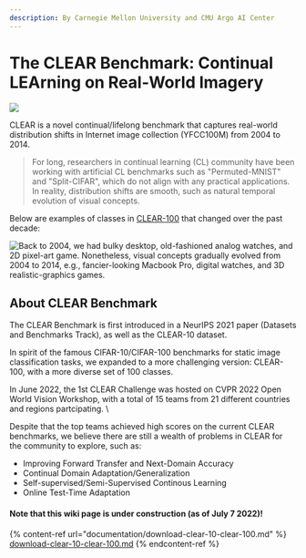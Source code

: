 ```yaml
---
description: By Carnegie Mellon University and CMU Argo AI Center
---
```


# The CLEAR Benchmark: Continual LEArning on Real-World Imagery



![](.gitbook/assets/banner\_white.png)

CLEAR is a novel continual/lifelong benchmark that captures real-world distribution shifts in Internet image collection (YFCC100M) from 2004 to 2014.&#x20;

> For long, researchers in continual learning (CL) community have been working with artificial CL benchmarks such as "Permuted-MNIST" and "Split-CIFAR", which do not align with any practical applications. In reality, distribution shifts are smooth, such as natural temporal evolution of visual concepts.&#x20;

Below are examples of classes in [CLEAR-100](documentation/download-clear-10-clear-100.md) that changed over the past decade:

![Back to 2004, we had bulky desktop, old-fashioned analog watches, and 2D pixel-art game.
Nonetheless, visual concepts gradually evolved from 2004 to 2014, e.g., fancier-looking Macbook Pro, digital watches, and 3D realistic-graphics games.](.gitbook/assets/examples.png)

## About CLEAR Benchmark

The CLEAR Benchmark is first introduced in a NeurIPS 2021 paper (Datasets and Benchmarks Track), as well as the CLEAR-10 dataset.&#x20;

In spirit of the famous CIFAR-10/CIFAR-100 benchmarks for static image classification tasks, we expanded to a more challenging version: CLEAR-100, with a more diverse set of 100 classes.

In June 2022, the 1st CLEAR Challenge was hosted on CVPR 2022 Open World Vision Workshop, with a total of 15 teams from 21 different countries and regions partcipating. \


Despite that the top teams achieved high scores on the current CLEAR benchmarks, we believe there are still a wealth of problems in CLEAR for the community to explore, such as:

* Improving Forward Transfer and Next-Domain Accuracy
* Continual Domain Adaptation/Generalization
* Self-supervised/Semi-Supervised Continous Learning
* Online Test-Time Adaptation

#### Note that this wiki page is under construction (as of July 7 2022)!

{% content-ref url="documentation/download-clear-10-clear-100.md" %}
[download-clear-10-clear-100.md](documentation/download-clear-10-clear-100.md)
{% endcontent-ref %}
